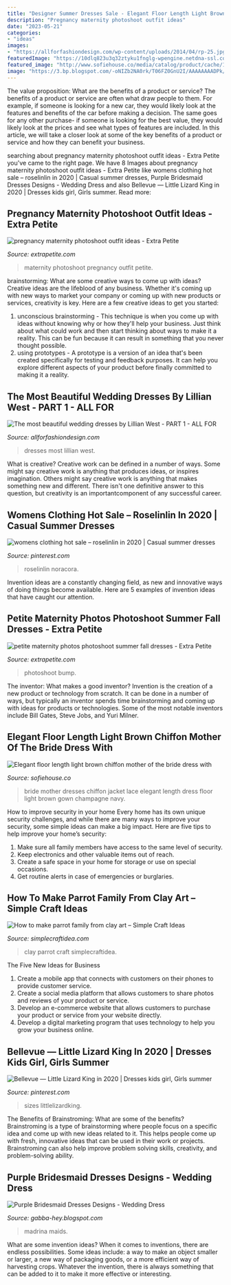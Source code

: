 ```yaml
---
title: "Designer Summer Dresses Sale - Elegant Floor Length Light Brown Chiffon Mother Of The Bride Dress With"
description: "Pregnancy maternity photoshoot outfit ideas"
date: "2023-05-21"
categories:
- "ideas"
images:
- "https://allforfashiondesign.com/wp-content/uploads/2014/04/rp-25.jpg"
featuredImage: "https://10dlq823u3q32ztyku1fnglg-wpengine.netdna-ssl.com/wp-content/uploads/2018/07/Lace_Luce1805182-96-edited-e1532565673702.jpg"
featured_image: "http://www.sofiehouse.co/media/catalog/product/cache/1/image/9df78eab33525d08d6e5fb8d27136e95/E/l/Elegant-floor-length-light-brown-chiffon-mother-of-the-bride-dress-with-lace-jacket_1.jpg"
image: "https://3.bp.blogspot.com/-oNIZb2NA0rk/T06FZ0GnU2I/AAAAAAAADPk/cKsRa4yPUg4/s1600/light+purple+bridesmaid+dresses+with+scarf.jpg"
---
```



The value proposition: What are the benefits of a product or service?
The benefits of a product or service are often what draw people to them. For example, if someone is looking for a new car, they would likely look at the features and benefits of the car before making a decision. The same goes for any other purchase- if someone is looking for the best value, they would likely look at the prices and see what types of features are included. In this article, we will take a closer look at some of the key benefits of a product or service and how they can benefit your business.

	

		
searching about pregnancy maternity photoshoot outfit ideas - Extra Petite you've came to the right page. We have 8 Images about pregnancy maternity photoshoot outfit ideas - Extra Petite like womens clothing hot sale – roselinlin in 2020 | Casual summer dresses, Purple Bridesmaid Dresses Designs - Wedding Dress and also Bellevue — Little Lizard King in 2020 | Dresses kids girl, Girls summer. Read more:
		
    
## Pregnancy Maternity Photoshoot Outfit Ideas - Extra Petite

<img loading=lazy src="https://10dlq823u3q32ztyku1fnglg-wpengine.netdna-ssl.com/wp-content/uploads/2018/07/Lace_Luce1805182-96-edited-e1532565673702.jpg" onerror="this.onerror=null;this.src='https://tse4.mm.bing.net/th?id=OIP.nhPV_JgMX59wXDyk21gXgQHaLG&amp;pid=15.1';" alt="pregnancy maternity photoshoot outfit ideas - Extra Petite">

_Source: extrapetite.com_

>maternity photoshoot pregnancy outfit petite. 

	

brainstorming: What are some creative ways to come up with ideas?
Creative ideas are the lifeblood of any business. Whether it's coming up with new ways to market your company or coming up with new products or services, creativity is key. Here are a few creative ideas to get you started: 
1. unconscious brainstorming - This technique is when you come up with ideas without knowing why or how they'll help your business. Just think about what could work and then start thinking about ways to make it a reality. This can be fun because it can result in something that you never thought possible. 
2. using prototypes - A prototype is a version of an idea that's been created specifically for testing and feedback purposes. It can help you explore different aspects of your product before finally committed to making it a reality.

    
## The Most Beautiful Wedding Dresses By Lillian West - PART 1 - ALL FOR

<img loading=lazy src="https://allforfashiondesign.com/wp-content/uploads/2014/04/rp-25.jpg" onerror="this.onerror=null;this.src='https://tse3.mm.bing.net/th?id=OIP.Isubql7fAEZbc4OMrf6h3QHaLH&amp;pid=15.1';" alt="The most beautiful wedding dresses by Lillian West - PART 1 - ALL FOR">

_Source: allforfashiondesign.com_

>dresses most lillian west. 

	

What is creative?
Creative work can be defined in a number of ways. Some might say creative work is anything that produces ideas, or inspires imagination. Others might say creative work is anything that makes something new and different. There isn't one definitive answer to this question, but creativity is an importantcomponent of any successful career.

    
## Womens Clothing Hot Sale – Roselinlin In 2020 | Casual Summer Dresses

<img loading=lazy src="https://i.pinimg.com/736x/39/61/47/39614769d445c9a4b2033a598b1aeadc.jpg" onerror="this.onerror=null;this.src='https://tse3.mm.bing.net/th?id=OIP.ubsRloEOu2-SKqCHPhzdIAHaJ4&amp;pid=15.1';" alt="womens clothing hot sale – roselinlin in 2020 | Casual summer dresses">

_Source: pinterest.com_

>roselinlin noracora. 

	

Invention ideas are a constantly changing field, as new and innovative ways of doing things become available. Here are 5 examples of invention ideas that have caught our attention.

    
## Petite Maternity Photos Photoshoot Summer Fall Dresses - Extra Petite

<img loading=lazy src="https://10dlq823u3q32ztyku1fnglg-wpengine.netdna-ssl.com/wp-content/uploads/2020/07/nordstrom-terracotta-dress-july2020-3-e1595639302440.jpg" onerror="this.onerror=null;this.src='https://tse3.mm.bing.net/th?id=OIP.S7CdrCRN_4OILMQ2z-ReEwHaKJ&amp;pid=15.1';" alt="petite maternity photos photoshoot summer fall dresses - Extra Petite">

_Source: extrapetite.com_

>photoshoot bump. 

	

The inventor: What makes a good inventor?
Invention is the creation of a new product or technology from scratch. It can be done in a number of ways, but typically an inventor spends time brainstorming and coming up with ideas for products or technologies. Some of the most notable inventors include Bill Gates, Steve Jobs, and Yuri Milner.

    
## Elegant Floor Length Light Brown Chiffon Mother Of The Bride Dress With

<img loading=lazy src="http://www.sofiehouse.co/media/catalog/product/cache/1/image/9df78eab33525d08d6e5fb8d27136e95/E/l/Elegant-floor-length-light-brown-chiffon-mother-of-the-bride-dress-with-lace-jacket_1.jpg" onerror="this.onerror=null;this.src='https://tse3.mm.bing.net/th?id=OIP.1oIHPMqSYKfzplIX4CopjwHaJ3&amp;pid=15.1';" alt="Elegant floor length light brown chiffon mother of the bride dress with">

_Source: sofiehouse.co_

>bride mother dresses chiffon jacket lace elegant length dress floor light brown gown champagne navy. 

	

How to improve security in your home
Every home has its own unique security challenges, and while there are many ways to improve your security, some simple ideas can make a big impact. Here are five tips to help improve your home’s security:
1. Make sure all family members have access to the same level of security.
2. Keep electronics and other valuable items out of reach.
3. Create a safe space in your home for storage or use on special occasions.
4. Get routine alerts in case of emergencies or burglaries.

    
## How To Make Parrot Family From Clay Art – Simple Craft Ideas

<img loading=lazy src="https://simplecraftidea.com/wp-content/uploads/2017/08/20.jpg" onerror="this.onerror=null;this.src='https://tse2.mm.bing.net/th?id=OIP.lgOoJAl49oWMVa9EZA4U8AHaJ4&amp;pid=15.1';" alt="How to make parrot family from clay art – Simple Craft Ideas">

_Source: simplecraftidea.com_

>clay parrot craft simplecraftidea. 

	

The Five New Ideas for Business
1. Create a mobile app that connects with customers on their phones to provide customer service. 
2. Create a social media platform that allows customers to share photos and reviews of your product or service. 
3. Develop an e-commerce website that allows customers to purchase your product or service from your website directly. 
4. Develop a digital marketing program that uses technology to help you grow your business online.

    
## Bellevue — Little Lizard King In 2020 | Dresses Kids Girl, Girls Summer

<img loading=lazy src="https://i.pinimg.com/736x/50/86/6b/50866b762907145cd516e3c3076e8afd.jpg" onerror="this.onerror=null;this.src='https://tse1.mm.bing.net/th?id=OIP.fB7KAUtKKnTsQNycKPwoNgHaLJ&amp;pid=15.1';" alt="Bellevue — Little Lizard King in 2020 | Dresses kids girl, Girls summer">

_Source: pinterest.com_

>sizes littlelizardking. 

	

The Benefits of Brainstroming: What are some of the benefits?
Brainstroming is a type of brainstorming where people focus on a specific idea and come up with new ideas related to it. This helps people come up with fresh, innovative ideas that can be used in their work or projects. Brainstroming can also help improve problem solving skills, creativity, and problem-solving ability.

    
## Purple Bridesmaid Dresses Designs - Wedding Dress

<img loading=lazy src="https://3.bp.blogspot.com/-oNIZb2NA0rk/T06FZ0GnU2I/AAAAAAAADPk/cKsRa4yPUg4/s1600/light+purple+bridesmaid+dresses+with+scarf.jpg" onerror="this.onerror=null;this.src='https://tse1.mm.bing.net/th?id=OIP.sR_L9H-bx0gMaxw_LsaGDQHaKf&amp;pid=15.1';" alt="Purple Bridesmaid Dresses Designs - Wedding Dress">

_Source: gabba-hey.blogspot.com_

>madrina maids. 

	

What are some invention ideas?
When it comes to inventions, there are endless possibilities. Some ideas include: a way to make an object smaller or larger, a new way of packaging goods, or a more efficient way of harvesting crops. Whatever the invention, there is always something that can be added to it to make it more effective or interesting.

